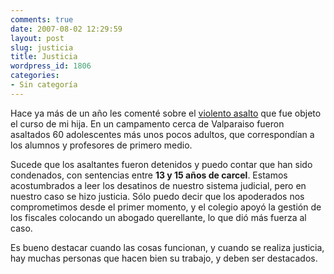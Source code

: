```yaml
---
comments: true
date: 2007-08-02 12:29:59
layout: post
slug: justicia
title: Justicia
wordpress_id: 1806
categories:
- Sin categoría
---
```


Hace ya más de un año les comenté sobre el [violento asalto](http://www.lnds.net/2006/05/violencia_1.html) que fue objeto el curso de mi hija. En un campamento cerca de Valparaiso fueron asaltados 60 adolescentes más unos pocos adultos, que correspondían a los alumnos y profesores de primero medio.

Sucede que los asaltantes fueron detenidos y puedo contar que han sido condenados, con sentencias entre **13 y 15 años de carcel**. Estamos acostumbrados a leer los desatinos de nuestro sistema judicial, pero en nuestro caso se hizo justicia.
Sólo puedo decir que los apoderados nos comprometimos desde el primer momento, y el colegio apoyó la gestión de los fiscales colocando un abogado querellante, lo que dió más fuerza al caso.

Es bueno destacar cuando las cosas funcionan, y cuando se realiza justicia, hay muchas personas que hacen bien su trabajo, y deben ser destacados.


